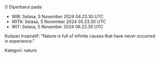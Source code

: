 ⏰ Diperbarui pada:
- WIB: Selasa, 5 November 2024 04.23.30 UTC
- WITA: Selasa, 5 November 2024 05.23.30 UTC
- WIT: Selasa, 5 November 2024 06.23.30 UTC

Kutipan Inspiratif:
"Nature is full of infinite causes that have never occurred in experience."


Kategori: nature

